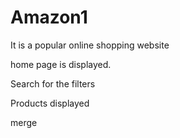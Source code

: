 # Amazon1
It is a popular online shopping website

home page is displayed.

Search for the filters

Products displayed

merge 
